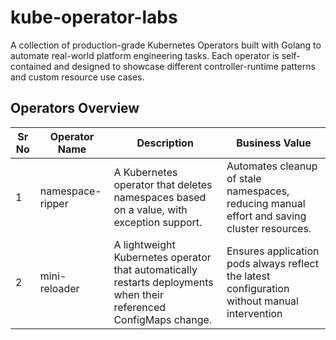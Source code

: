 # kube-operator-labs
A collection of production-grade Kubernetes Operators built with Golang to automate real-world platform engineering tasks. Each operator is self-contained and designed to showcase different controller-runtime patterns and custom resource use cases.

 ## Operators Overview

| Sr No | Operator Name         | Description                                    | Business Value                            |
|-------|-----------------------|------------------------------------------------|-------------------------------------------|
| 1     | namespace-ripper      | A Kubernetes operator that deletes namespaces based on a value, with exception support. | Automates cleanup of stale namespaces, reducing manual effort and saving cluster resources. |
| 2     | mini-reloader      | A lightweight Kubernetes operator that automatically restarts deployments when their referenced ConfigMaps change. | Ensures application pods always reflect the latest configuration without manual intervention |

